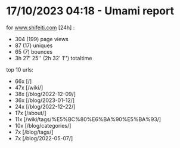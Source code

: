 # 17/10/2023 04:18 - Umami report
for www.shifeiti.com [24h] :

 - 304 (199) page views
 - 87 (17) uniques
 - 65 (7) bounces
 - 3h 27' 25'' (2h 32' 1'') totaltime


top 10 urls:
 - 66x [/]
 - 47x [/wiki/]
 - 38x [/blog/2022-12-09/]
 - 36x [/blog/2023-01-12/]
 - 24x [/blog/2022-12-22/]
 - 17x [/about/]
 - 11x [/wiki/tags/%E5%BC%80%E6%BA%90%E5%BA%93/]
 - 10x [/blog/categories/]
 - 7x [/blog/tags/]
 - 7x [/blog/2022-05-07/]


